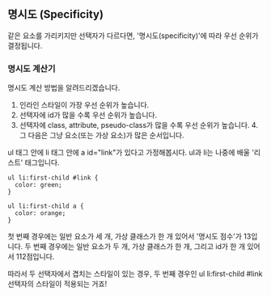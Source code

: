 ## 명시도 (Specificity)
같은 요소를 가리키지만 선택자가 다르다면, '명시도(specificity)'에 따라 우선 순위가 결정됩니다.

### 명시도 계산기
명시도 계산 방법을 알려드리겠습니다.

1. 인라인 스타일이 가장 우선 순위가 높습니다.
2. 선택자에 id가 많을 수록 우선 순위가 높습니다.
3. 선택자에 class, attribute, pseudo-class가 많을 수록 우선 순위가 높습니다.
4.그 다음은 그냥 요소(또는 가상 요소)가 많은 순서입니다.

ul 태그 안에 li 태그 안에 a id="link"가 있다고 가정해봅시다. ul과 li는 나중에 배울 '리스트' 태그입니다.

```
ul li:first-child #link {
  color: green;
}

ul li:first-child a {
  color: orange;
}
```

첫 번째 경우에는 일반 요소가 세 개, 가상 클래스가 한 개 있어서 '명시도 점수'가 13입니다. 두 번째 경우에는 일반 요소가 두 개, 가상 클래스가 한 개, 그리고 id가 한 개 있어서 112점입니다.

따라서 두 선택자에서 겹치는 스타일이 있는 경우, 두 번째 경우인 ul li:first-child #link 선택자의 스타일이 적용되는 거죠!
